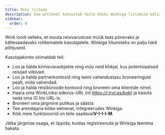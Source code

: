 ```yaml
---
title: Miks liituda
description: See artikkel tutvustab teile kõiki Winkiga liitumise eeliseid.
sidebar:
  order: 0
---
```

Wink loodi selleks, et muuta reisivarustuse müük taas põnevaks ja kättesaadavaks rohkematele kasutajatele.
Winkiga liitumiseks on palju häid põhjuseid.

Kasutajakonto võimaldab teil:

* Loo ja halda kinnisvaraobjekte ning müü neid kõikjal, kus potentsiaalsed reisijad viibivad.
* Loo ja halda partnerkontosid ning teeni vahendustasu broneeringute pealt, mida vahendad.
* Loo ja halda reisibüroode kontosid ning broneeri oma klientide nimel.
* Haara oma WinkLinksi edevus-URL (*nt https://i.trvl.as/bob*) ja kasuta seda oma IG bio URL-is.
* Broneeri oma järgmine puhkus ja säästa.
* Tee arendajana kõike eelnevat, integreerudes Winkiga.
* Kõik meie funktsioonid on teile saadaval**V-I-I-I-M**.

Jätka järgmise osaga, et õppida, kuidas registreeruda ja Winkiga teenima hakata.

